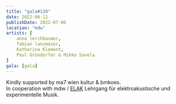 ```yaml
---
title: "gala#120"
date: 2022-06-11
publishDate: 2022-07-06
location: "mdw"
artists: [
    anna lerchbaumer,
    fabian lanzmaier,
    Katharina Klement,
    Paul Gründorfer & Mikko Savela
]
gala: [gala]
---
```

Kindly supported by ma7 wien kultur & bmkoes.  
In cooperation with mdw / [ELAK](https://elakwien.at) Lehrgang für elektroakustische und experimentelle Musik.

